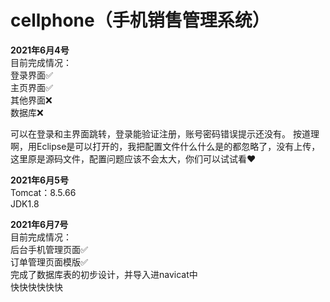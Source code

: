 # cellphone（手机销售管理系统）

__2021年6月4号__   
目前完成情况：  
登录界面✅  
主页界面✅  
其他界面❌  
数据库❌

可以在登录和主界面跳转，登录能验证注册，账号密码错误提示还没有。 按道理啊，用Eclipse是可以打开的，我把配置文件什么什么是的都忽略了，没有上传，这里原是源码文件，配置问题应该不会太大，你们可以试试看❤️

__2021年6月5号__  
Tomcat：8.5.66  
JDK1.8  

__2021年6月7号__  
目前完成情况：  
后台手机管理页面✅  
订单管理页面模版✅  
完成了数据库表的初步设计，并导入进navicat中  
快快快快快快